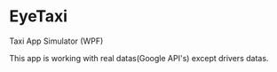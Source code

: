 # EyeTaxi
Taxi App Simulator (WPF)

This app is working with real datas(Google API's) except drivers datas.

